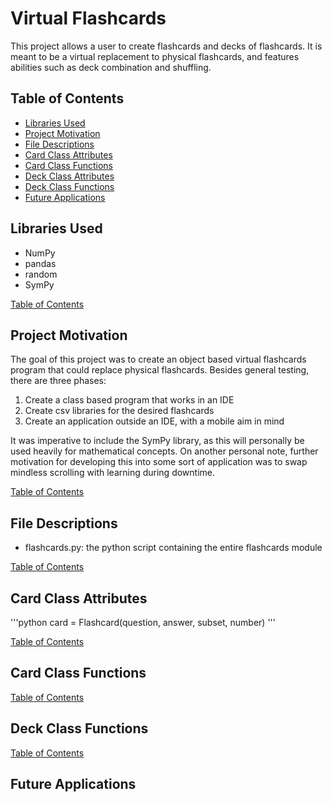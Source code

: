 # Virtual Flashcards
This project allows a user to create flashcards and decks of flashcards. It is 
meant to be a virtual replacement to physical flashcards, and features abilities
such as deck combination and shuffling.


## Table of Contents
- [Libraries Used](#libraries-used)
- [Project Motivation](#project-motivation)
- [File Descriptions](#file-descriptions)
- [Card Class Attributes](#card-class-attributes)
- [Card Class Functions](#card-class-functions)
- [Deck Class Attributes](#deck-class-attributes)
- [Deck Class Functions](#deck-class-functions)
- [Future Applications](#future-applications)


## Libraries Used
- NumPy
- pandas
- random
- SymPy

[Table of Contents](#table-of-contents)


## Project Motivation
The goal of this project was to create an object based virtual flashcards program
that could replace physical flashcards. Besides general testing, there are three
phases:

1. Create a class based program that works in an IDE
2. Create csv libraries for the desired flashcards
3. Create an application outside an IDE, with a mobile aim in mind

It was imperative to include the SymPy library, as this will personally be used heavily for
mathematical concepts. On another personal note, further motivation for developing this
into some sort of application was to swap mindless scrolling with learning during downtime.

[Table of Contents](#table-of-contents)


## File Descriptions
- flashcards.py: the python script containing the entire flashcards module

[Table of Contents](#table-of-contents)


## Card Class Attributes
'''python
card = Flashcard(question, answer, subset, number)
'''

[Table of Contents](#table-of-contents)

## Card Class Functions

[Table of Contents](#table-of-contents)


## Deck Class Functions


[Table of Contents](#table-of-contents)

## Future Applications